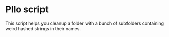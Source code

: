 # Pllo script

This script helps you cleanup a folder with a bunch of subfolders containing weird hashed strings in their names.
